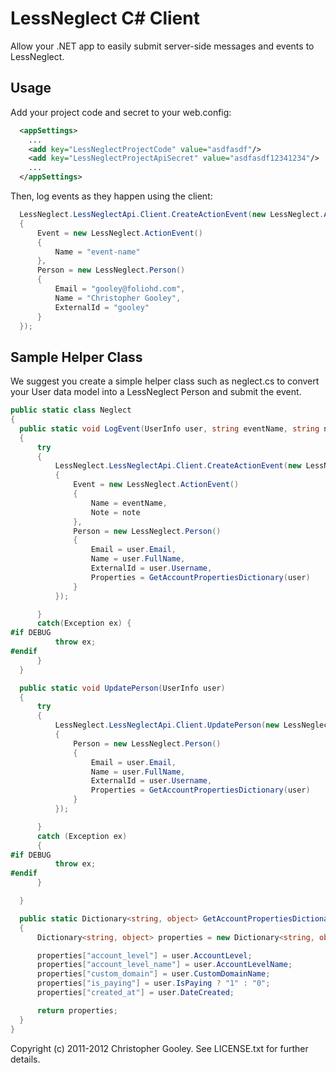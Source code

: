 LessNeglect C# Client
===
Allow your .NET app to easily submit server-side messages and events to LessNeglect.

Usage
---

Add your project code and secret to your web.config:

```xml
  <appSettings>
    ...
    <add key="LessNeglectProjectCode" value="asdfasdf"/>
    <add key="LessNeglectProjectApiSecret" value="asdfasdf12341234"/>
    ...
  </appSettings>
```

Then, log events as they happen using the client:

```csharp
  LessNeglect.LessNeglectApi.Client.CreateActionEvent(new LessNeglect.ActionEventCreateRequest()
  {
      Event = new LessNeglect.ActionEvent()
      {
          Name = "event-name"
      },
      Person = new LessNeglect.Person()
      {
          Email = "gooley@foliohd.com",
          Name = "Christopher Gooley",
          ExternalId = "gooley"
      }
  });
```

Sample Helper Class
---

We suggest you create a simple helper class such as neglect.cs to convert your User data model into a LessNeglect Person and submit the event.

```csharp
public static class Neglect
{
  public static void LogEvent(UserInfo user, string eventName, string note)
  {
      try
      {
          LessNeglect.LessNeglectApi.Client.CreateActionEvent(new LessNeglect.ActionEventCreateRequest()
          {
              Event = new LessNeglect.ActionEvent()
              {
                  Name = eventName,
                  Note = note
              },
              Person = new LessNeglect.Person()
              {
                  Email = user.Email,
                  Name = user.FullName,
                  ExternalId = user.Username,
                  Properties = GetAccountPropertiesDictionary(user)
              }
          });

      }
      catch(Exception ex) {
#if DEBUG
          throw ex;
#endif
      }
  }

  public static void UpdatePerson(UserInfo user)
  {
      try
      {
          LessNeglect.LessNeglectApi.Client.UpdatePerson(new LessNeglect.PersonUpdateRequest()
          {
              Person = new LessNeglect.Person()
              {
                  Email = user.Email,
                  Name = user.FullName,
                  ExternalId = user.Username,
                  Properties = GetAccountPropertiesDictionary(user)
              }
          });

      }
      catch (Exception ex)
      {
#if DEBUG
          throw ex;
#endif
      }

  }

  public static Dictionary<string, object> GetAccountPropertiesDictionary(UserInfo user)
  {
      Dictionary<string, object> properties = new Dictionary<string, object>();

      properties["account_level"] = user.AccountLevel;
      properties["account_level_name"] = user.AccountLevelName;
      properties["custom_domain"] = user.CustomDomainName;
      properties["is_paying"] = user.IsPaying ? "1" : "0";
      properties["created_at"] = user.DateCreated;

      return properties;
  }
}
```

Copyright (c) 2011-2012 Christopher Gooley. See LICENSE.txt for further details.